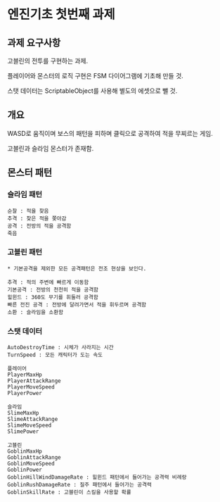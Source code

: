 # 엔진기초 첫번째 과제

## 과제 요구사항

고블린의 전투를 구현하는 과제.

플레이어와 몬스터의 로직 구현은 FSM 다이어그램에 기초해 만들 것.

스탯 데이터는 ScriptableObject를 사용해 별도의 에셋으로 뺄 것.

## 개요

WASD로 움직이며 보스의 패턴을 피하며 클릭으로 공격하여 적을 무찌르는 게임.

고블린과 슬라임 몬스터가 존재함.

## 몬스터 패턴

### 슬라임 패턴

```
순찰 : 적을 찾음
추격 : 찾은 적을 쫒아감
공격 : 전방의 적을 공격함
죽음
```

### 고블린 패턴

```
* 기본공격을 제외한 모든 공격패턴은 전조 현상을 보인다.

추격 : 적의 주변에 빠르게 이동함
기본공격 : 전방의 천천히 적을 공격함
힐윈드 : 360도 무기를 휘둘러 공격함
빠른 전진 공격 : 전방에 달려가면서 적을 휘두르며 공격함
소환 : 슬라임을 소환함
```

### 스탯 데이터

```
AutoDestroyTime : 시체가 사라지는 시간
TurnSpeed : 모든 캐릭터가 도는 속도

플레이어
PlayerMaxHp
PlayerAttackRange
PlayerMoveSpeed
PlayerPower

슬라임
SlimeMaxHp
SlimeAttackRange
SlimeMoveSpeed
SlimePower

고블린
GoblinMaxHp
GoblinAttackRange
GoblinMoveSpeed
GoblinPower
GoblinHillWindDamageRate : 힐윈드 패턴에서 들어가는 공격력 비례랑
GoblinRushDamageRate : 질주 패턴에서 들어가는 공격력 
GoblinSkillRate : 고블린이 스킬을 사용할 확률
```
